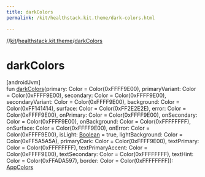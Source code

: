 ```yaml
---
title: darkColors
permalink: /kit/healthstack.kit.theme/dark-colors.html

---
```

//[kit](../../index.html)/[healthstack.kit.theme](index.html)/[darkColors](dark-colors.html)



# darkColors



[androidJvm]\
fun [darkColors](dark-colors.html)(primary: Color = Color(0xFFFF9E00), primaryVariant: Color = Color(0xFFFF9E00), secondary: Color = Color(0xFFFF9E00), secondaryVariant: Color = Color(0xFFFF9E00), background: Color = Color(0xFF141414), surface: Color = Color(0xFF2E2E2E), error: Color = Color(0xFFFF9E00), onPrimary: Color = Color(0xFFFF9E00), onSecondary: Color = Color(0xFFFF9E00), onBackground: Color = Color(0xFFFFFFFF), onSurface: Color = Color(0xFFFF9E00), onError: Color = Color(0xFFFF9E00), isLight: [Boolean](https://kotlinlang.org/api/latest/jvm/stdlib/kotlin/-boolean/index.html) = true, lightBackground: Color = Color(0xFF5A5A5A), primaryDark: Color = Color(0xFFFF9E00), textPrimary: Color = Color(0xFFFFFFFF), textPrimaryAccent: Color = Color(0xFFFF9E00), textSecondary: Color = Color(0xFFFFFFFF), textHint: Color = Color(0xFFADA597), border: Color = Color(0xFFFFFFFF)): [AppColors](-app-colors/index.html)




